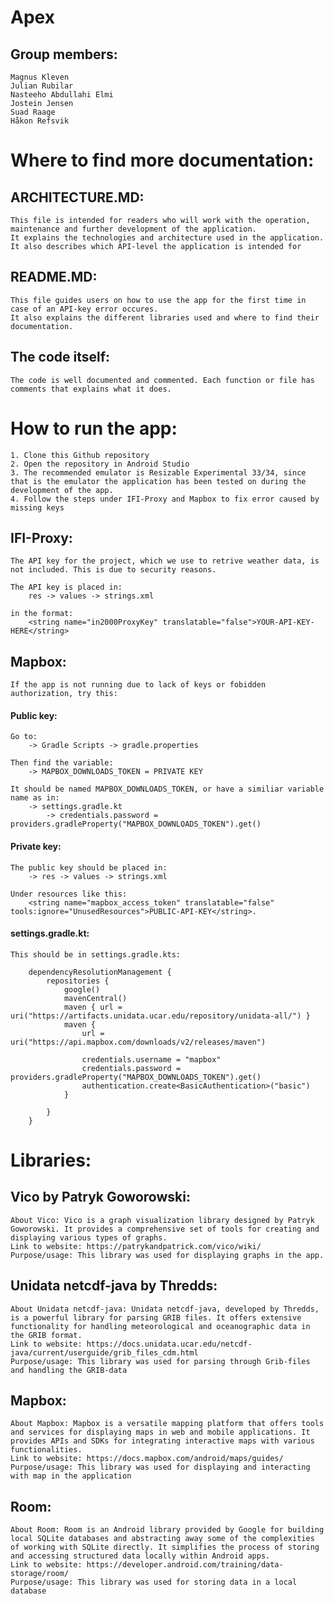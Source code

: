 # Apex

## Group members:

    Magnus Kleven
    Julian Rubilar
    Nasteeho Abdullahi Elmi
    Jostein Jensen
    Suad Raage
    Håkon Refsvik
    

# Where to find more documentation:

## ARCHITECTURE.MD:
    This file is intended for readers who will work with the operation, maintenance and further development of the application. 
    It explains the technologies and architecture used in the application. It also describes which API-level the application is intended for

## README.MD:
    This file guides users on how to use the app for the first time in case of an API-key error occures.
    It also explains the different libraries used and where to find their documentation.

## The code itself:
    The code is well documented and commented. Each function or file has comments that explains what it does. 

# How to run the app:
    1. Clone this Github repository
    2. Open the repository in Android Studio
    3. The recommended emulator is Resizable Experimental 33/34, since that is the emulator the application has been tested on during the development of the app.
    4. Follow the steps under IFI-Proxy and Mapbox to fix error caused by missing keys
    
    
## IFI-Proxy:

    The API key for the project, which we use to retrive weather data, is not included. This is due to security reasons.

    The API key is placed in:
        res -> values -> strings.xml 

    in the format:
        <string name="in2000ProxyKey" translatable="false">YOUR-API-KEY-HERE</string>

## Mapbox:

    If the app is not running due to lack of keys or fobidden authorization, try this:

#### Public key:

    Go to:
        -> Gradle Scripts -> gradle.properties

    Then find the variable:
        -> MAPBOX_DOWNLOADS_TOKEN = PRIVATE KEY

    It should be named MAPBOX_DOWNLOADS_TOKEN, or have a similiar variable name as in:
        -> settings.gradle.kt 
            -> credentials.password = providers.gradleProperty("MAPBOX_DOWNLOADS_TOKEN").get()


#### Private key:
    The public key should be placed in:
        -> res -> values -> strings.xml

    Under resources like this:  
        <string name="mapbox_access_token" translatable="false" tools:ignore="UnusedResources">PUBLIC-API-KEY</string>.


#### settings.gradle.kt:

    This should be in settings.gradle.kts: 

        dependencyResolutionManagement {
            repositories {
                google()
                mavenCentral()
                maven { url = uri("https://artifacts.unidata.ucar.edu/repository/unidata-all/") }
                maven {
                    url = uri("https://api.mapbox.com/downloads/v2/releases/maven")

                    credentials.username = "mapbox"
                    credentials.password = providers.gradleProperty("MAPBOX_DOWNLOADS_TOKEN").get()
                    authentication.create<BasicAuthentication>("basic")
                }

            }
        }
        
# Libraries:

## Vico by Patryk Goworowski:
    About Vico: Vico is a graph visualization library designed by Patryk Goworowski. It provides a comprehensive set of tools for creating and displaying various types of graphs.
    Link to website: https://patrykandpatrick.com/vico/wiki/
    Purpose/usage: This library was used for displaying graphs in the app. 
    
## Unidata netcdf-java by Thredds:
    About Unidata netcdf-java: Unidata netcdf-java, developed by Thredds, is a powerful library for parsing GRIB files. It offers extensive functionality for handling meteorological and oceanographic data in the GRIB format.
    Link to website: https://docs.unidata.ucar.edu/netcdf-java/current/userguide/grib_files_cdm.html
    Purpose/usage: This library was used for parsing through Grib-files and handling the GRIB-data
    
## Mapbox:
    About Mapbox: Mapbox is a versatile mapping platform that offers tools and services for displaying maps in web and mobile applications. It provides APIs and SDKs for integrating interactive maps with various functionalities.
    Link to website: https://docs.mapbox.com/android/maps/guides/
    Purpose/usage: This library was used for displaying and interacting with map in the application
    
## Room:
    About Room: Room is an Android library provided by Google for building local SQLite databases and abstracting away some of the complexities of working with SQLite directly. It simplifies the process of storing and accessing structured data locally within Android apps.
    Link to website: https://developer.android.com/training/data-storage/room/
    Purpose/usage: This library was used for storing data in a local database
